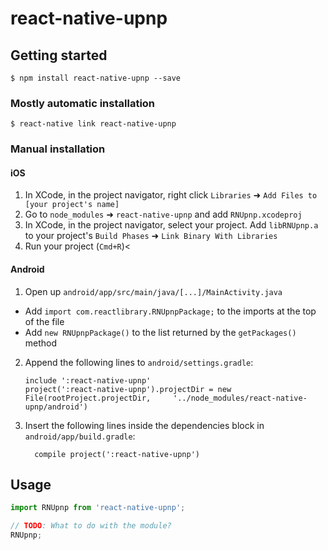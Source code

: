 
# react-native-upnp

## Getting started

`$ npm install react-native-upnp --save`

### Mostly automatic installation

`$ react-native link react-native-upnp`

### Manual installation


#### iOS

1. In XCode, in the project navigator, right click `Libraries` ➜ `Add Files to [your project's name]`
2. Go to `node_modules` ➜ `react-native-upnp` and add `RNUpnp.xcodeproj`
3. In XCode, in the project navigator, select your project. Add `libRNUpnp.a` to your project's `Build Phases` ➜ `Link Binary With Libraries`
4. Run your project (`Cmd+R`)<

#### Android

1. Open up `android/app/src/main/java/[...]/MainActivity.java`
  - Add `import com.reactlibrary.RNUpnpPackage;` to the imports at the top of the file
  - Add `new RNUpnpPackage()` to the list returned by the `getPackages()` method
2. Append the following lines to `android/settings.gradle`:
  	```
  	include ':react-native-upnp'
  	project(':react-native-upnp').projectDir = new File(rootProject.projectDir, 	'../node_modules/react-native-upnp/android')
  	```
3. Insert the following lines inside the dependencies block in `android/app/build.gradle`:
  	```
      compile project(':react-native-upnp')
  	```


## Usage
```javascript
import RNUpnp from 'react-native-upnp';

// TODO: What to do with the module?
RNUpnp;
```
  